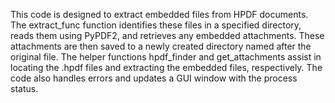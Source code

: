 This code is designed to extract embedded files from HPDF documents. The extract_func 
function identifies these files in a specified directory, reads them using PyPDF2, and retrieves any embedded 
attachments. These attachments are then saved to a newly created directory named after the original file. The helper 
functions hpdf_finder and get_attachments assist in locating the .hpdf files and extracting the embedded files, 
respectively. The code also handles errors and updates a GUI window with the process status.